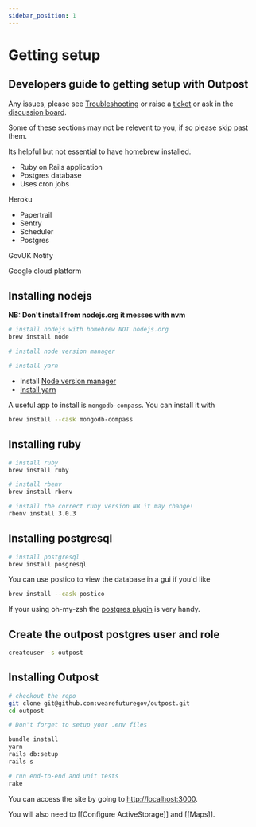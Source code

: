 ```yaml
---
sidebar_position: 1
---
```


# Getting setup

## Developers guide to getting setup with Outpost

Any issues, please see [Troubleshooting](./troubleshooting) or raise a [ticket](https://github.com/wearefuturegov/outpost) or ask in the [discussion board](https://github.com/wearefuturegov/outpost/discussions).

Some of these sections may not be relevent to you, if so please skip past them.

Its helpful but not essential to have [homebrew](https://brew.sh/) installed.

- Ruby on Rails application
- Postgres database
- Uses cron jobs

Heroku

- Papertrail
- Sentry
- Scheduler
- Postgres

GovUK Notify

Google cloud platform

## Installing nodejs

**NB: Don't install from nodejs.org it messes with nvm**

```sh
# install nodejs with homebrew NOT nodejs.org
brew install node

# install node version manager

# install yarn
```

- Install [Node version manager](https://github.com/nvm-sh/nvm)
- [Install yarn](https://yarnpkg.com/getting-started/install)

A useful app to install is `mongodb-compass`. You can install it with

```sh
brew install --cask mongodb-compass
```

## Installing ruby

```sh
# install ruby
brew install ruby

# install rbenv
brew install rbenv

# install the correct ruby version NB it may change!
rbenv install 3.0.3
```

## Installing postgresql

```sh
# install postgresql
brew install posgresql
```

You can use postico to view the database in a gui if you'd like

```sh
brew install --cask postico
```

If your using oh-my-zsh the [postgres plugin](https://github.com/ohmyzsh/ohmyzsh/tree/master/plugins/postgres) is very handy.

## Create the outpost postgres user and role

```sh
createuser -s outpost
```

## Installing Outpost

```sh
# checkout the repo
git clone git@github.com:wearefuturegov/outpost.git
cd outpost

# Don't forget to setup your .env files

bundle install
yarn
rails db:setup
rails s

# run end-to-end and unit tests
rake
```

You can access the site by going to [http://localhost:3000](http://localhost:3000).

You will also need to [[Configure ActiveStorage]] and [[Maps]].
